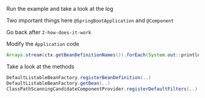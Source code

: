 Run the example and take a look at the log

Two important things here `@SpringBootApplication` and `@Component`


Go back after `2-how-does-it-work`

Modify the `Application` code
```java
Arrays.stream(ctx.getBeanDefinitionNames()).forEach(System.out::println);
```

Take a look at the methods
```java
DefaultListableBeanFactory.registerBeanDefinition(..)
DefaultListableBeanFactory.getBean(..)
ClassPathScanningCandidateComponentProvider.registerDefaultFilters(..)
```